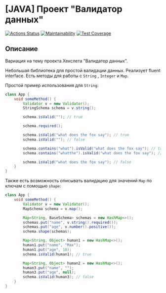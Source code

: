 # [JAVA] Проект "Валидатор данных"

[![Actions Status](https://github.com/danielvinogradov/java-project-lvl3/workflows/java-ci/badge.svg)](https://github.com/danielvinogradov/java-project-lvl3/actions)
[![Maintainability](https://api.codeclimate.com/v1/badges/57d87ecee4f4fcb2124e/maintainability)](https://codeclimate.com/github/danielvinogradov/java-project-lvl3/maintainability)
[![Test Coverage](https://api.codeclimate.com/v1/badges/57d87ecee4f4fcb2124e/test_coverage)](https://codeclimate.com/github/danielvinogradov/java-project-lvl3/test_coverage)

## Описание

Вариация на тему проекта Хекслета "Валидатор данных".

Небольшая библиотека для простой валидации данных. Реализует fluent interface. Есть методы для работы с `String`
, `Integer` и `Map`.

Простой пример использования для `String`:

```java
class App {
    void someMethod() {
        Validator v = new Validator();
        StringSchema schema = v.string();

        schema.isValid(""); // true

        schema.required();

        schema.isValid("what does the fox say"); // true
        schema.isValid(""); // false

        schema.contains("what").isValid("what does the fox say"); // true
        schema.contains("whatthe").isValid("what does the fox say"); // false

        schema.isValid("what does the fox say"); // false       
    }
}
```

Также есть возможность описывать валидацию для значений `Map` по ключам с помощью `shape`:

```java
class App {
    void someMethod() {
        Validator v = new Validator();
        MapSchema schema = v.map();

        Map<String, BaseSchema> schemas = new HashMap<>();
        schemas.put("name", v.string().required());
        schemas.put("age", v.number().positive());
        schema.shape(schemas);

        Map<String, Object> human1 = new HashMap<>();
        human1.put("name", "Max");
        human1.put("age", 10);
        schema.isValid(human1); // true

        Map<String, Object> human2 = new HashMap<>();
        human3.put("name", "");
        human3.put("age", null);
        schema.isValid(human3); // false
    }
}
```

